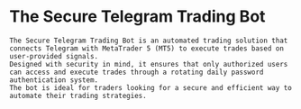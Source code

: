 # The Secure Telegram Trading Bot
    The Secure Telegram Trading Bot is an automated trading solution that connects Telegram with MetaTrader 5 (MT5) to execute trades based on user-provided signals. 
    Designed with security in mind, it ensures that only authorized users can access and execute trades through a rotating daily password authentication system.
    The bot is ideal for traders looking for a secure and efficient way to automate their trading strategies.
